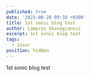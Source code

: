 ```yaml
---
published: true
date: '2023-08-28 09:38 +0300'
title: 1st sonic blog test
author: Lampros Gkavogiannis
excerpt: 1st sonic blog test
tags:
  - iosxr
position: hidden
---
```



1st sonic blog test
